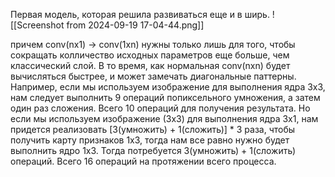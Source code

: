Первая модель, которая решила развиваться еще и в ширь.
![[Screenshot from 2024-09-19 17-04-44.png]]

причем conv(nx1) -> conv(1xn) нужны только лишь для того, чтобы сокращать колличество исходных параметров еще больше, чем классический слой. В то время, как нормальная conv(nxn) будет вычисляться быстрее, и может замечать диагональные паттерны.
Например, если мы используем изображение для выполнения ядра 3x3, нам следует выполнить 9 операций попиксельного умножения, а затем один раз сложения. Всего 10 операций для получения результата. Но если мы используем изображение (3x3) для выполнения ядра 3x1, нам придется реализовать \[3(умножить) + 1(сложить)\] * 3 раза, чтобы получить карту признаков 1x3, тогда нам все равно нужно будет выполнить ядро ​​1x3. Тогда потребуется 3(умножить) + 1(сложить) операций. Всего 16 операций на протяжении всего процесса.
